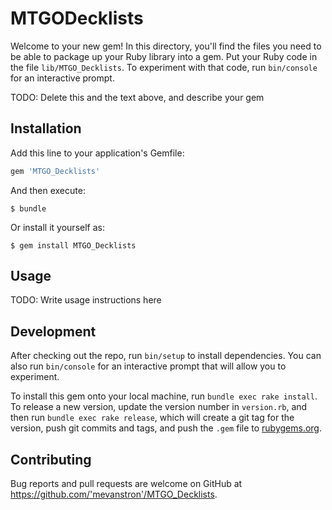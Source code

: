 # MTGODecklists

Welcome to your new gem! In this directory, you'll find the files you need to be able to package up your Ruby library into a gem. Put your Ruby code in the file `lib/MTGO_Decklists`. To experiment with that code, run `bin/console` for an interactive prompt.

TODO: Delete this and the text above, and describe your gem

## Installation

Add this line to your application's Gemfile:

```ruby
gem 'MTGO_Decklists'
```

And then execute:

    $ bundle

Or install it yourself as:

    $ gem install MTGO_Decklists

## Usage

TODO: Write usage instructions here

## Development

After checking out the repo, run `bin/setup` to install dependencies. You can also run `bin/console` for an interactive prompt that will allow you to experiment.

To install this gem onto your local machine, run `bundle exec rake install`. To release a new version, update the version number in `version.rb`, and then run `bundle exec rake release`, which will create a git tag for the version, push git commits and tags, and push the `.gem` file to [rubygems.org](https://rubygems.org).

## Contributing

Bug reports and pull requests are welcome on GitHub at https://github.com/'mevanstron'/MTGO_Decklists.
